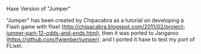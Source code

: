 ﻿Haxe Version of "Jumper"

"Jumper" has been created by Chipacabra as a tutorial on developing a Flash game with flixel (http://chipacabra.blogspot.com/2011/02/project-jumper-part-12-odds-and-ends.html), then it was ported to Jangaroo (https://github.com/fwienber/jumper), and I ported it haxe to test my port of FLixel. 